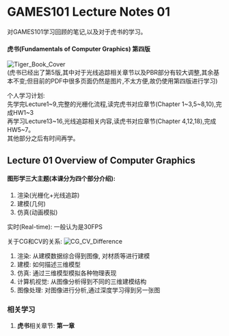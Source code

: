 # GAMES101 Lecture Notes 01  
对GAMES101学习回顾的笔记,以及对于虎书的学习。
#### 虎书(Fundamentals of Computer Graphics) 第四版  
![Tiger_Book_Cover](https://cdn.jsdelivr.net/gh/Kevincyc99/PicBed@master/Notes/Tiger_Book_Cover.png)  
(虎书已经出了第5版,其中对于光线追踪相关章节以及PBR部分有较大调整,其余基本不变;但目前的PDF中很多页面仍然是图片,不太方便,故仍使用第四版进行学习)

个人学习计划:  
先学完Lecture1\~9,完整的光栅化流程,读完虎书对应章节(Chapter 1\~3,5\~8,10),完成HW1~3  
再学习Lecture13\~16,光线追踪相关内容,读虎书对应章节(Chapter 4,12,18),完成HW5\~7。  
其他部分之后有时间再学。  
## Lecture 01  Overview of Computer Graphics  
#### 图形学三大主题(本课分为四个部分介绍):  
1) 渲染(光栅化+光线追踪)  
2) 建模(几何)  
3) 仿真(动画模拟)  

实时(Real-time): 一般认为是30FPS  

关于CG和CV的关系:  ![CG_CV_Difference](https://cdn.jsdelivr.net/gh/Kevincyc99/PicBed@master/Notes/CG_CV_Difference.png)  
1) 渲染: 从建模数据综合得到图像, 对材质等进行建模
2) 建模: 如何描述三维模型
3) 仿真: 通过三维模型模拟各种物理表现
4) 计算机视觉: 从图像分析得到不同的三维建模结构
5) 图像处理: 对图像进行分析,通过深度学习得到另一张图  

### 相关学习
1. **虎书**相关章节: **第一章**

